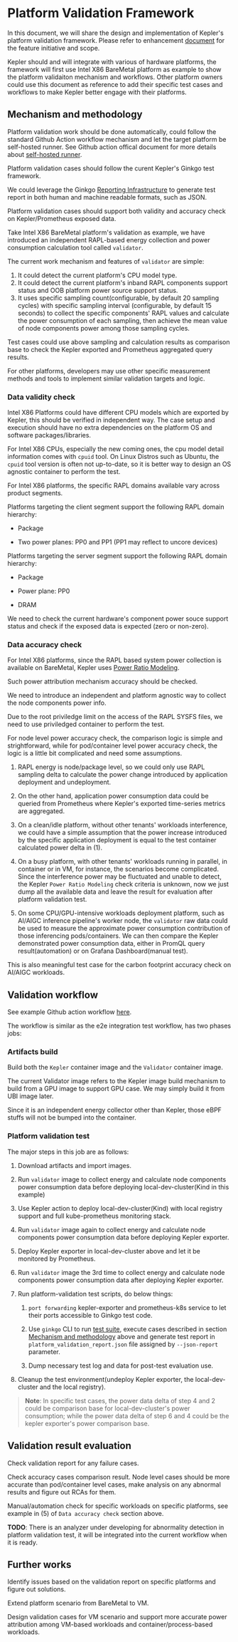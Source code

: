 # Platform Validation Framework

In this document, we will share the design and implementation of Kepler's platform validation framework.
Please refer to enhancement [document](https://github.com/sustainable-computing-io/kepler/blob/main/enhancements/platform-validation.md)
for the feature initiative and scope.

Kepler should and will integrate with various of hardware platforms, the framework will first use Intel X86
BareMetal platform as example to show the platform validaiton mechanism and workflows. Other platform owners
could use this document as reference to add their specific test cases and workflows to make Kepler better
engage with their platforms.

## Mechanism and methodology

Platform validation work should be done automatically, could follow the standard Github Action workflow
mechanism and let the target platform be self-hosted runner. See Github action offical document for more
details about [self-hosted runner](https://docs.github.com/en/actions/hosting-your-own-runners).

Platform validation cases should follow the curent Kepler's Ginkgo test framework.

We could leverage the Ginkgo [Reporting Infrastructure](https://onsi.github.io/ginkgo/#reporting-infrastructure)
to generate test report in both human and machine readable formats, such as JSON.

Platform validation cases should support both validity and accuracy check on Kepler/Prometheus exposed data.

Take Intel X86 BareMetal platform's validation as example, we have introduced an independent RAPL-based energy
collection and power consumption calculation tool called `validator`.

The current work mechanism and features of `validator` are simple:

1. It could detect the current platform's CPU model type.
2. It could detect the current platform's inband RAPL components support status and OOB platform power source
  support status.
3. It uses specific sampling count(configurable, by default 20 sampling cycles) with specific sampling interval
  (configurable, by default 15 seconds) to collect the specific components' RAPL values and calculate the power
  consumption of each sampling, then achieve the mean value of node components power among those sampling cycles.

Test cases could use above sampling and calculation results as comparison base to check the Kepler exported and
Prometheus aggregated query results.

For other platforms, developers may use other specific measurement methods and tools to implement similar
validation targets and logic.

### Data validity check

Intel X86 Platforms could have different CPU models which are exported by Kepler, this should be verified in
independent way. The case setup and execution should have no extra dependencies on the platform OS and software
packages/libraries.

For Intel X86 CPUs, especially the new coming ones, the cpu model detail information comes with `cpuid` tool.
On Linux Distros such as Ubuntu, the `cpuid` tool version is often not up-to-date, so it is better way to design
an OS agnostic container to perform the test.

For Intel X86 platforms, the specific RAPL domains available vary across product segments.

Platforms targeting the client segment support the following RAPL domain hierarchy:

* Package

* Two power planes: PP0 and PP1 (PP1 may reflect to uncore devices)

Platforms targeting the server segment support the following RAPL domain hierarchy:

* Package

* Power plane: PP0

* DRAM

We need to check the current hardware's component power souce support status and check if the exposed data is
expected (zero or non-zero).

### Data accuracy check

For Intel X86 platforms, since the RAPL based system power collection is available on BareMetal, Kepler uses
[Power Ratio Modeling](https://sustainable-computing.io/design/power_model/).

Such power attribution mechanism accuracy should be checked.

We need to introduce an independent and platform agnostic way to collect the node components power info.

Due to the root priviledge limit on the access of the RAPL SYSFS files, we need to use priviledged container
to perform the test.

For node level power accuracy check, the comparison logic is simple and strightforward, while for pod/container
level power accuracy check, the logic is a little bit complicated and need some assumptions.

1. RAPL energy is node/package level, so we could only use RAPL sampling delta to calculate the power change
introduced by application deployment and undeployment.

2. On the other hand, application power consumption data could be queried from Prometheus where Kepler's exported
time-series metrics are aggregated.

3. On a clean/idle platform, without other tenants' workloads interference, we could have a simple assumption that
the power increase introduced by the specific application deployment is equal to the test container calculated power
delta in (1).

4. On a busy platform, with other tenants' workloads running in parallel, in container or in VM, for instance, the
scenarios become complicated. Since the interference power may be fluctuated and unable to detect, the Kepler
`Power Ratio Modeling` check criteria is unknown, now we just dump all the available data and leave the result for
evaluation after platform validation test.

5. On some CPU/GPU-intensive workloads deployment platform, such as AI/AIGC inference pipeline's worker node, the
`validator` raw data could be used to measure the approximate power consumption contribution of those inferencing
pods/containers. We can then compare the Kepler demonstrated power consumption data, either in PromQL query
result(automation) or on Grafana Dashboard(manual test).

This is also meaningful test case for the carbon footprint accuracy check on AI/AIGC workloads.

## Validation workflow

See example Github action workflow [here](https://github.com/sustainable-computing-io/kepler/blob/main/.github/workflows/platform-validation.yml).

The workflow is similar as the e2e integration test workflow, has two phases jobs:

### Artifacts build

Build both the `Kepler` container image and the `Validator` container image.

The current Validator image refers to the Kepler image build mechanism to build from a GPU image to support GPU
case. We may simply build it from UBI image later.

Since it is an independent energy collector other than Kepler, those eBPF stuffs will not be bumped into the
container.

### Platform validation test

The major steps in this job are as follows:

1. Download artifacts and import images.

2. Run `validator` image to collect energy and calculate node components power consumption data before deploying
  local-dev-cluster(Kind in this example)

3. Use Kepler action to deploy local-dev-cluster(Kind) with local registry support and full kube-prometheus
  monitoring stack.

4. Run `validator` image again to collect energy and calculate node components power consumption data before
  deploying Kepler exporter.

5. Deploy Kepler exporter in local-dev-cluster above and let it be monitored by Prometheus.

6. Run `validator` image the 3rd time to collect energy and calculate node components power consumption data
  after deploying Kepler exporter.

7. Run platform-validation test scripts, do below things:

    1. `port forwarding` kepler-exporter and prometheus-k8s service to let their ports accessible to Ginkgo
    test code.

    2. Use `ginkgo` CLI to run [test suite](https://github.com/sustainable-computing-io/kepler/blob/main/e2e/platform-validation),
    execute cases described in section [Mechanism and methodology](https://github.com/sustainable-computing-io/kepler-doc/blob/main/docs/platform-validation/index.md#mechanism-and-methodology)
    above and generate test report in `platform_validation_report.json` file assigned by `--json-report` parameter.

    3. Dump necessary test log and data for post-test evaluation use.

8. Cleanup the test environment(undeploy Kepler exporter, the local-dev-cluster and the local registry).

> **Note**: In specific test cases, the power data delta of step 4 and 2 could be comparison base for
local-dev-cluster's power consumption; while the power data delta of step 6 and 4 could be the kepler
exporter's power comparison base.

## Validation result evaluation

Check validation report for any failure cases.

Check accuracy cases comparison result. Node level cases should be more accurate than pod/container
level cases, make analysis on any abnormal results and figure out RCAs for them.

Manual/automation check for specific workloads on specific platforms, see example in (5) of
`Data accuracy check` section above.

**TODO**: There is an analyzer under developing for abnormality detection in platform validation test,
it will be integrated into the current workflow when it is ready.

## Further works

Identify issues based on the validation report on specific platforms and figure out solutions.

Extend platform scenario from BareMetal to VM.

Design validation cases for VM scenario and support more accurate power attribution among VM-based
workloads and container/process-based workloads.
